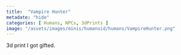 ```yaml
---
title:  "Vampire Hunter"
metadate: "hide"
categories: [ Humans, NPCs, 3dPrints ]
image: "/assets/images/minis/humanoid/humans/VampireHunter.png"
---
```

3d print I got gifted.